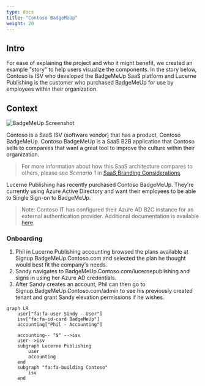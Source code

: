 ```yaml
---
type: docs
title: "Contoso BadgeMeUp"
weight: 20
---
```


## Intro

For ease of explaining the project and who it might benefit, we created an example "story" to help users visualize the components. In the story below, Contoso is ISV who developed the BadgeMeUp SaaS platform and Lucerne Publishing is the customer who purchased BadgeMeUp for use by employees within their organization.

## Context

![BadgeMeUp Screenshot](../badgemeup-screenshot.gif)

Contoso is a SaaS ISV (software vendor) that has a product, Contoso BadgeMeUp. Contoso BadgeMeUp is a SaaS B2B application that Contoso sells to companies that want a great tool to improve the culture within their organization.

> For more information about how this SaaS architecture compares to others, please see *Scenario 1* in [SaaS Branding Considerations](../branding-considerations-for-saas/#scenario-1---pure-b2b).

Lucerne Publishing has recently purchased Contoso BadgeMeUp. They're currently using Azure Active Directory and want their employees to be able to Single Sign-on to BadgeMeUp.

> Note: Contoso IT has configured their Azure AD B2C instance for an external authentication provider. Additional documentation is available [here](https://docs.microsoft.com/en-us/azure/active-directory-b2c/identity-provider-azure-ad-multi-tenant?pivots=b2c-user-flow).

### Onboarding

1. Phil in Lucerne Publishing accounting browsed the plans available at Signup.BadgeMeUp.Contoso.com and selected the plan he thought would best fit the company's needs.
2. Sandy navigates to BadgeMeUp.Contoso.com/lucernepublishing and signs in using her Azure AD credentials.
3. After Sandy creates an account, Phil can then go to Signup.BadgeMeUp.Contoso.com/admin to see his previously created tenant and grant Sandy elevation permissions if he wishes. 

```mermaid
graph LR
	user["fa:fa-user Sandy - User"]
	isv["fa:fa-id-card BadgeMeUp"]
	accounting["Phil - Accounting"]

	accounting-- "$" -->isv
	user-->isv
	subgraph Lucerne Publishing
		user
		accounting
	end
	subgraph "fa:fa-building Contoso"
		isv
	end
```